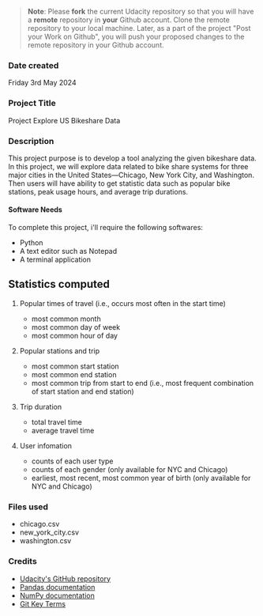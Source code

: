 >**Note**: Please **fork** the current Udacity repository so that you will have a **remote** repository in **your** Github account. Clone the remote repository to your local machine. Later, as a part of the project "Post your Work on Github", you will push your proposed changes to the remote repository in your Github account.

### Date created
Friday 3rd May 2024

### Project Title
Project Explore US Bikeshare Data

### Description

This project purpose is to develop a tool analyzing the given bikeshare data. In this project, we will explore data related to bike share systems for three major cities in the United States—Chicago, New York City, and Washington. Then users will have ability to get statistic data such as popular bike stations, peak usage hours, and average trip durations.

#### Software Needs

To complete this project, i'll require the following softwares:

- Python 
- A text editor such as Notepad
- A terminal application

## Statistics computed

1. Popular times of travel (i.e., occurs most often in the start time)

   - most common month
   - most common day of week
   - most common hour of day

2. Popular stations and trip

   - most common start station
   - most common end station
   - most common trip from start to end (i.e., most frequent combination of start station and end station)

3. Trip duration

   - total travel time
   - average travel time

4. User infomation

   - counts of each user type
   - counts of each gender (only available for NYC and Chicago)
   - earliest, most recent, most common year of birth (only available for NYC and Chicago)

### Files used
- chicago.csv
- new_york_city.csv
- washington.csv

### Credits
- [Udacity's GitHub repository](https://github.com/udacity)
- [Pandas documentation](https://pandas.pydata.org/docs/)
- [NumPy documentation](https://numpy.org/doc/)
- [Git Key Terms](https://video.udacity-data.com/topher/2017/March/58d31eb5_ud123-git-keyterms/ud123-git-keyterms.pdf)
